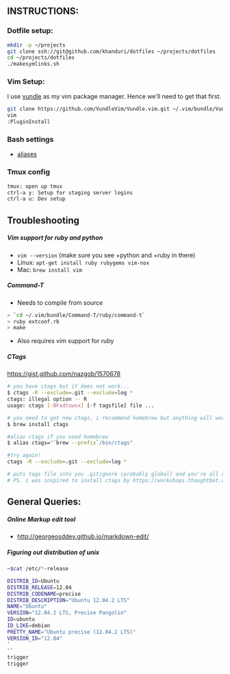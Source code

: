 ## INSTRUCTIONS:

### Dotfile setup:

```bash
mkdir -p ~/projects
git clone ssh://git@github.com/khanduri/dotfiles ~/projects/dotfiles
cd ~/projects/dotfiles
./makesymlinks.sh
```

### Vim Setup:

I use [vundle](https://github.com/gmarik/Vundle.vim) as my vim package manager. Hence we'll need to get that first.

```bash
git clone https://github.com/VundleVim/Vundle.vim.git ~/.vim/bundle/Vundle.vim
vim
:PluginInstall
```

### Bash settings
 - [aliases](https://github.com/khanduri/dotfiles/blob/master/bash_aliases)

### Tmux config
```bash
tmux: open up tmux
ctrl-a y: Setup for staging server logins
ctrl-a u: Dev setup
```

## Troubleshooting

##### Vim support for ruby and python
- `vim --version` (make sure you see +python and +ruby in there)
- Linux: `apt-get install ruby rubygems vim-nox`
- Mac: `brew install vim`

##### Command-T
- Needs to compile from source
```bash
> `cd ~/.vim/bundle/Command-T/ruby/command-t`
> ruby extconf.rb
> make
```
- Also requires vim support for ruby

##### CTags
https://gist.github.com/nazgob/1570678
```bash
# you have ctags but it does not work...
$ ctags -R --exclude=.git --exclude=log *
ctags: illegal option -- R
usage: ctags [-BFadtuwvx] [-f tagsfile] file ...

# you need to get new ctags, i recommend homebrew but anything will work
$ brew install ctags

#alias ctags if you used homebrew
$ alias ctags="`brew --prefix`/bin/ctags"

#try again!
ctags -R --exclude=.git --exclude=log *

# puts tags file into you .gitignore (probably global) and you're all set!
# PS. i was inspired to install ctags by https://workshops.thoughtbot.com/vim video by @r00k, thanks man!
```

## General Queries:

##### Online Markup edit tool
- http://georgeosddev.github.io/markdown-edit/


##### Figuring out distribution of unix
```bash
~$cat /etc/*-release

DISTRIB_ID=Ubuntu
DISTRIB_RELEASE=12.04
DISTRIB_CODENAME=precise
DISTRIB_DESCRIPTION="Ubuntu 12.04.2 LTS"
NAME="Ubuntu"
VERSION="12.04.2 LTS, Precise Pangolin"
ID=ubuntu
ID_LIKE=debian
PRETTY_NAME="Ubuntu precise (12.04.2 LTS)"
VERSION_ID="12.04"
`
``
trigger
trigger
